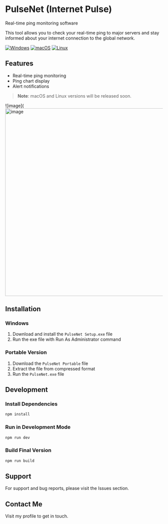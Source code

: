 # PulseNet (Internet Pulse)

Real-time ping monitoring software

This tool allows you to check your real-time ping to major servers and stay informed about your internet connection to the global network.

[![Windows](https://img.shields.io/badge/Windows-Ready-green)](https://github.com/SM8KE1/PulseNet-/releases)
[![macOS](https://img.shields.io/badge/macOS-Coming%20Soon-orange)](https://github.com/SM8KE1/PulseNet-/releases)
[![Linux](https://img.shields.io/badge/Linux-Coming%20Soon-orange)](https://github.com/SM8KE1/PulseNet-/releases)

## Features

- Real-time ping monitoring
- Ping chart display
- Alert notifications


> **Note**: macOS and Linux versions will be released soon.

![image](<img width="800" height="600" alt="image" src="https://github.com/user-attachments/assets/3293f8a6-bf5c-4275-b645-d707b4f2ef84" />




## Installation

### Windows
1. Download and install the `PulseNet Setup.exe` file
2. Run the exe file with Run As Administrator command

### Portable Version
1. Download the `PulseNet Portable` file
2. Extract the file from compressed format
3. Run the `PulseNet.exe` file

## Development

### Install Dependencies
```bash
npm install
```

### Run in Development Mode
```bash
npm run dev
```

### Build Final Version
```bash
npm run build
```

## Support

For support and bug reports, please visit the Issues section.

## Contact Me
Visit my profile to get in touch.
